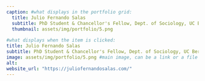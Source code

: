 ```yaml
---
caption: #what displays in the portfolio grid:
  title: Julio Fernando Salas
  subtitle: PhD Student & Chancellor's Fellow, Dept. of Sociology, UC Berkeley
  thumbnail: assets/img/portfolio/5.png
  
#what displays when the item is clicked:
title: Julio Fernando Salas
subtitle: PhD Student & Chancellor's Fellow, Dept. of Sociology, UC Berkeley
image: assets/img/portfolio/5.png #main image, can be a link or a file in assets/img/portfolio
alt: 
website_url: "https://juliofernandosalas.com/"
---
```

